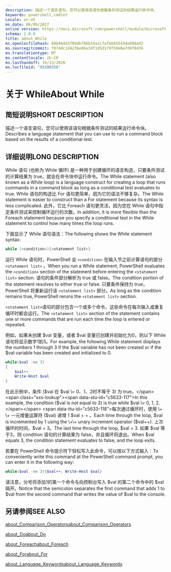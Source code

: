 ```yaml
---
description: 描述一个语言语句，您可以使用该语句根据条件测试的结果运行命令块。
keywords: powershell,cmdlet
Locale: en-US
ms.date: 06/09/2017
online version: https://docs.microsoft.com/powershell/module/microsoft.powershell.core/about/about_while?view=powershell-7.1&WT.mc_id=ps-gethelp
schema: 2.0.0
title: about_While
ms.openlocfilehash: 60b944d3f09db786b54a1c7afb685543de808a92
ms.sourcegitcommit: f874dc1d4236e06a3df195d179f59e0a7d9f8436
ms.translationtype: MT
ms.contentlocale: zh-CN
ms.lasthandoff: 10/13/2020
ms.locfileid: "93200358"
---
```

# <a name="about-while"></a><span data-ttu-id="c5633-104">关于 While</span><span class="sxs-lookup"><span data-stu-id="c5633-104">About While</span></span>

## <a name="short-description"></a><span data-ttu-id="c5633-105">简短说明</span><span class="sxs-lookup"><span data-stu-id="c5633-105">SHORT DESCRIPTION</span></span>
<span data-ttu-id="c5633-106">描述一个语言语句，您可以使用该语句根据条件测试的结果运行命令块。</span><span class="sxs-lookup"><span data-stu-id="c5633-106">Describes a language statement that you can use to run a command block based on the results of a conditional test.</span></span>

## <a name="long-description"></a><span data-ttu-id="c5633-107">详细说明</span><span class="sxs-lookup"><span data-stu-id="c5633-107">LONG DESCRIPTION</span></span>

<span data-ttu-id="c5633-108">While 语句 (也称为 While 循环) 是一种用于创建循环的语言构造，只要条件测试的计算结果为 true，就会在命令块中运行命令。</span><span class="sxs-lookup"><span data-stu-id="c5633-108">The While statement (also known as a While loop) is a language construct for creating a loop that runs commands in a command block as long as a conditional test evaluates to true.</span></span> <span data-ttu-id="c5633-109">While 语句的构造比 For 语句更简单，因为它的语法不够复杂。</span><span class="sxs-lookup"><span data-stu-id="c5633-109">The While statement is easier to construct than a For statement because its syntax is less complicated.</span></span> <span data-ttu-id="c5633-110">此外，它比 Foreach 语句更灵活，因为您在 While 语句中指定条件测试来控制循环运行的次数。</span><span class="sxs-lookup"><span data-stu-id="c5633-110">In addition, it is more flexible than the Foreach statement because you specify a conditional test in the While statement to control how many times the loop runs.</span></span>

<span data-ttu-id="c5633-111">下面显示了 While 语句语法：</span><span class="sxs-lookup"><span data-stu-id="c5633-111">The following shows the While statement syntax:</span></span>

```powershell
while (<condition>){<statement list>}
```

<span data-ttu-id="c5633-112">运行 While 语句时，PowerShell 会 `<condition>` 在输入节之前计算语句的部分 `<statement list>` 。</span><span class="sxs-lookup"><span data-stu-id="c5633-112">When you run a While statement, PowerShell evaluates the `<condition>` section of the statement before entering the `<statement list>` section.</span></span> <span data-ttu-id="c5633-113">语句的条件部分解析为 true 或 false。</span><span class="sxs-lookup"><span data-stu-id="c5633-113">The condition portion of the statement resolves to either true or false.</span></span> <span data-ttu-id="c5633-114">只要条件保持为 true，PowerShell 将重新运行该 `<statement list>` 部分。</span><span class="sxs-lookup"><span data-stu-id="c5633-114">As long as the condition remains true, PowerShell reruns the `<statement list>` section.</span></span>

<span data-ttu-id="c5633-115">`<statement list>`语句的部分包含一个或多个命令，这些命令在每次输入或重复循环时都会运行。</span><span class="sxs-lookup"><span data-stu-id="c5633-115">The `<statement list>` section of the statement contains one or more commands that are run each time the loop is entered or repeated.</span></span>

<span data-ttu-id="c5633-116">例如，如果未创建 $val 变量，或者 $val 变量已创建并初始化为0，则以下 While 语句将显示数字1到3。</span><span class="sxs-lookup"><span data-stu-id="c5633-116">For example, the following While statement displays the numbers 1 through 3 if the $val variable has not been created or if the $val variable has been created and initialized to 0.</span></span>

```powershell
while($val -ne 3)
{
    $val++
    Write-Host $val
}
```

<span data-ttu-id="c5633-117">在此示例中，条件 ($val 在 $val \= 0、1、2时不等于 3) 为 true。</span><span class="sxs-lookup"><span data-stu-id="c5633-117">In this example, the condition ($val is not equal to 3) is true while $val \= 0, 1, 2.</span></span> <span data-ttu-id="c5633-118">每次通过循环时，使用 \+ \+ 一元增量运算符 ($val) 递增 1 $val \+ \+ 。</span><span class="sxs-lookup"><span data-stu-id="c5633-118">Each time through the loop, $val is incremented by 1 using the \+\+ unary increment operator ($val\+\+).</span></span> <span data-ttu-id="c5633-119">上次循环的时间，$val \= 3。</span><span class="sxs-lookup"><span data-stu-id="c5633-119">The last time through the loop, $val \= 3.</span></span> <span data-ttu-id="c5633-120">如果 $val 等于3，则 condition 语句的计算结果为 false，并且循环将退出。</span><span class="sxs-lookup"><span data-stu-id="c5633-120">When $val equals 3, the condition statement evaluates to false, and the loop exits.</span></span>

<span data-ttu-id="c5633-121">若要在 PowerShell 命令提示符下轻松写入此命令，可以按以下方式输入：</span><span class="sxs-lookup"><span data-stu-id="c5633-121">To conveniently write this command at the PowerShell command prompt, you can enter it in the following way:</span></span>

```powershell
while($val -ne 3){$val++; Write-Host $val}
```

<span data-ttu-id="c5633-122">请注意，分号将添加1的第一个命令与向控制台写入 $val 的第二个命令中的 $val 隔开。</span><span class="sxs-lookup"><span data-stu-id="c5633-122">Notice that the semicolon separates the first command that adds 1 to $val from the second command that writes the value of $val to the console.</span></span>

## <a name="see-also"></a><span data-ttu-id="c5633-123">另请参阅</span><span class="sxs-lookup"><span data-stu-id="c5633-123">SEE ALSO</span></span>

[<span data-ttu-id="c5633-124">about_Comparison_Operators</span><span class="sxs-lookup"><span data-stu-id="c5633-124">about_Comparison_Operators</span></span>](about_Comparison_Operators.md)

[<span data-ttu-id="c5633-125">about_Do</span><span class="sxs-lookup"><span data-stu-id="c5633-125">about_Do</span></span>](about_Do.md)

[<span data-ttu-id="c5633-126">about_Foreach</span><span class="sxs-lookup"><span data-stu-id="c5633-126">about_Foreach</span></span>](about_Foreach.md)

[<span data-ttu-id="c5633-127">about_For</span><span class="sxs-lookup"><span data-stu-id="c5633-127">about_For</span></span>](about_For.md)

[<span data-ttu-id="c5633-128">about_Language_Keywords</span><span class="sxs-lookup"><span data-stu-id="c5633-128">about_Language_Keywords</span></span>](about_Language_Keywords.md)

